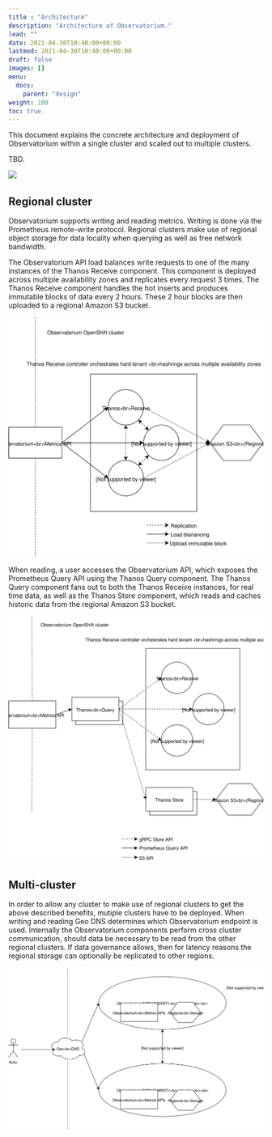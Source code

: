 ```yaml
---
title : "Architecture"
description: "Architecture of Observatorium."
lead: ""
date: 2021-04-30T10:40:00+00:00
lastmod: 2021-04-30T10:40:00+00:00
draft: false
images: []
menu:
  docs:
    parent: "design"
weight: 100
toc: true
---
```


This document explains the concrete architecture and deployment of Observatorium within a single cluster and scaled out to multiple clusters.
 
TBD.

![](/docs/design/Observatorium-High-Level.png)

## Regional cluster

Observatorium supports writing and reading metrics. Writing is done via the Prometheus remote-write protocol. Regional clusters make use of regional object storage for data locality when querying as well as free network bandwidth.

The Observatorium API load balances write requests to one of the many instances of the Thanos Receive component. This component is deployed across multiple availability zones and replicates every request 3 times. The Thanos Receive component handles the hot inserts and produces immutable blocks of data every 2 hours. These 2 hour blocks are then uploaded to a regional Amazon S3 bucket.

![Single Cluster Write Path Architecture](/docs/design/single-cluster-write-path.svg)

When reading, a user accesses the Observatorium API, which exposes the Prometheus Query API using the Thanos Query component. The Thanos Query component fans out to both the Thanos Receive instances, for real time data, as well as the Thanos Store component, which reads and caches historic data from the regional Amazon S3 bucket.

![Single Cluster Read Path Architecture](/docs/design/single-cluster-read-path.svg)

## Multi-cluster

In order to allow any cluster to make use of regional clusters to get the above described benefits, mutiple clusters have to be deployed. When writing and reading Geo DNS determines which Observatorium endpoint is used. Internally the Observatorium components perform cross cluster communication, should data be necessary to be read from the other regional clusters. If data governance allows, then for latency reasons the regional storage can optionally be replicated to other regions.

![Multi Cluster Architecture](/docs/design/multi-cluster.svg)
